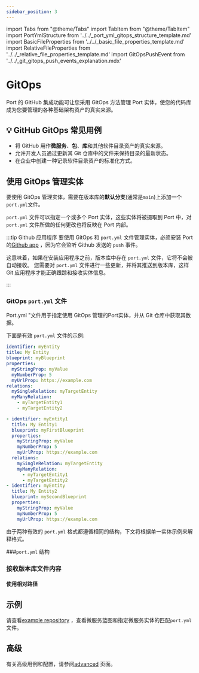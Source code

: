 ```yaml
---
sidebar_position: 3
---
```


import Tabs from "@theme/Tabs"
import TabItem from "@theme/TabItem"
import PortYmlStructure from '../../_port_yml_gitops_structure_template.md'
import BasicFileProperties from '../../_basic_file_properties_template.md'
import RelativeFileProperties from '../../_relative_file_properties_template.md'
import GitOpsPushEvent from '../../_git_gitops_push_events_explanation.mdx'

# GitOps

Port 的 GitHub 集成功能可让您采用 GitOps 方法管理 Port 实体，使您的代码库成为您要管理的各种基础架构资产的真实来源。

## 💡 GitHub GitOps 常见用例

* 将 GitHub 用作**微服务**、**包**、**库**和其他软件目录资产的真实来源。
* 允许开发人员通过更新其 Git 仓库中的文件来保持目录的最新状态。
* 在企业中创建一种记录软件目录资产的标准化方式。

## 使用 GitOps 管理实体

要使用 GitOps 管理实体，需要在版本库的**默认分支**(通常是`main`)上添加一个`port.yml`文件。

`port.yml` 文件可以指定一个或多个 Port 实体，这些实体将被摄取到 Port 中，对 `port.yml` 文件所做的任何更改也将反映在 Port 内部。

:::tip  Github 应用程序 要使用 GitOps 和 `port.yml` 文件管理实体，必须安装 Port 的[Github app](/build-your-software-catalog/sync-data-to-catalog/git/github/installation/) ，因为它会监听 Github 发送的 `push` 事件。

这意味着，如果在安装应用程序之前，版本库中存在 `port.yml` 文件，它将不会被自动接收。 您需要对 `port.yml` 文件进行一些更新，并将其推送到版本库，这样 Git 应用程序才能正确跟踪和接收实体信息。

:::

### GitOps `port.yml` 文件

Port.yml "文件用于指定使用 GitOps 管理的Port实体，并从 Git 仓库中获取其数据。

下面是有效 `port.yml` 文件的示例: 

<Tabs groupId="format">

<TabItem value="single" label="Single entity">

```yaml showLineNumbers
identifier: myEntity
title: My Entity
blueprint: myBlueprint
properties:
  myStringProp: myValue
  myNumberProp: 5
  myUrlProp: https://example.com
relations:
  mySingleRelation: myTargetEntity
  myManyRelation:
    - myTargetEntity1
    - myTargetEntity2
```

</TabItem>

<TabItem value="multiple" label="Multiple entities">

```yaml showLineNumbers
- identifier: myEntity1
  title: My Entity1
  blueprint: myFirstBlueprint
  properties:
    myStringProp: myValue
    myNumberProp: 5
    myUrlProp: https://example.com
  relations:
    mySingleRelation: myTargetEntity
    myManyRelation:
      - myTargetEntity1
      - myTargetEntity2
- identifier: myEntity
  title: My Entity2
  blueprint: mySecondBlueprint
  properties:
    myStringProp: myValue
    myNumberProp: 5
    myUrlProp: https://example.com
```

</TabItem>

</Tabs>

由于两种有效的 `port.yml` 格式都遵循相同的结构，下文将根据单一实体示例来解释格式。

###`port.yml` 结构

<PortYmlStructure/>

### 接收版本库文件内容

<BasicFileProperties/>

#### 使用相对路径

<RelativeFileProperties/>

## 示例

请查看[example repository](https://github.com/port-labs/github-app-setup-example) ，查看微服务蓝图和指定微服务实体的匹配`port.yml`文件。

## 高级

有关高级用例和配置，请参阅[advanced](../advanced.md) 页面。